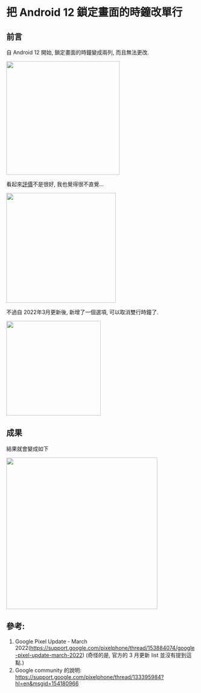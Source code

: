 # 把 Android 12 鎖定畫面的時鐘改單行


## 前言

自 Android 12 開始, 鎖定畫面的時鐘變成兩列, 而且無法更改.

<a href="https://dennys.files.wordpress.com/2022/04/image-1.png"><img src="https://dennys.files.wordpress.com/2022/04/image-1.png?w=381" alt="" class="wp-image-496" height="300"/></a>

看起來<a href="https://support.google.com/pixelphone/thread/133395984/">評價</a>不是很好, 我也覺得很不直覺...

<a href="https://dennys.files.wordpress.com/2022/04/image-3.png"><img src="https://dennys.files.wordpress.com/2022/04/image-3.png?w=913" alt="" class="wp-image-500" height="290"/></a>

不過自 2022年3月更新後, 新增了一個選項, 可以取消雙行時鐘了.

<a href="https://dennys.files.wordpress.com/2022/03/image-12.png"><img src="https://dennys.files.wordpress.com/2022/03/image-12.png?w=397" alt="" class="wp-image-452" height="250"/></a>

## 成果

結果就會變成如下

<a href="https://dennys.files.wordpress.com/2022/04/image-2.png"><img src="https://dennys.files.wordpress.com/2022/04/image-2.png?w=378" alt="" class="wp-image-497" height="400"/></a>

## 參考:

1. Google Pixel Update - March 2022(https://support.google.com/pixelphone/thread/153884074/google-pixel-update-march-2022) (奇怪的是, 官方的 3 月更新 list 並沒有提到這點.)
1. Google community 的說明: https://support.google.com/pixelphone/thread/133395984?hl=en&msgid=154180966

